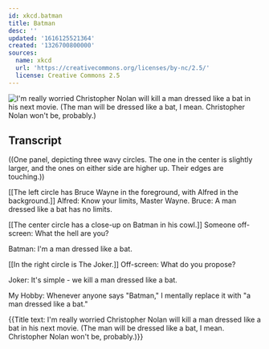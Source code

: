 ```yaml
---
id: xkcd.batman
title: Batman
desc: ''
updated: '1616125521364'
created: '1326700800000'
sources:
  name: xkcd
  url: 'https://creativecommons.org/licenses/by-nc/2.5/'
  license: Creative Commons 2.5
---
```

![I'm really worried Christopher Nolan will kill a man dressed like a bat in his next movie. (The man will be dressed like a bat, I mean. Christopher Nolan won't be, probably.)](https://imgs.xkcd.com/comics/batman.png)

## Transcript
((One panel, depicting three wavy circles. The one in the center is slightly larger, and the ones on either side are higher up. Their edges are touching.))

[[The left circle has Bruce Wayne in the foreground, with Alfred in the background.]]
Alfred: Know your limits, Master Wayne.
Bruce: A man dressed like a bat 
has
 no limits.

[[The center circle has a close-up on Batman in his cowl.]]
Someone off-screen: 
What the hell are you?

Batman: I'm a man dressed like a bat.

[[In the right circle is The Joker.]]
Off-screen: 
What do you propose?

Joker: It's simple - we kill a man dressed like a bat.

My Hobby: Whenever anyone says "Batman," I mentally replace it with "a man dressed like a bat."

{{Title text: I'm really worried Christopher Nolan will kill a man dressed like a bat in his next movie. (The man will be dressed like a bat, I mean. Christopher Nolan won't be, probably.)}}
